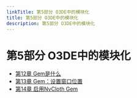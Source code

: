 ```yaml
---
linkTitle: 第5部分 O3DE中的模块化
title: 第5部分 O3DE中的模块化
description: 第5部分 O3DE中的模块化
---
```

# 第5部分 O3DE中的模块化

* [第12章 Gem是什么](./ch_12.md)
* [第13章 Gem：设置窗口位置](./ch_13.md) 
* [第14章 启用NvCloth Gem](./ch_14.md) 
